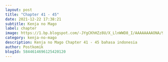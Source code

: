 ```yaml
---
layout: post 
title: "Chapter 41 - 45"
date: 2021-12-22 17:38:21
subtitle: Kenja no Mago
label: chapter
image: https://1.bp.blogspot.com/-JYgCKhHZz8U/X_LlnWWD8_I/AAAAAAAAONA/92V36Wl5V1wJQOdzk8YCrACC3tkWAKNgwCLcBGAsYHQ/s72-c/Kenja-no-Mago.jpg
category: kenja-no-mago
description: Kenja no Mago Chapter 41 - 45 bahasa indonesia 
author: Postkomik
blogId: 5844614696125420120
---
```

